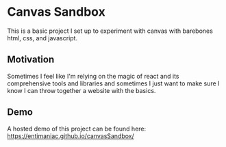 # Canvas Sandbox
This is a basic project I set up to experiment with canvas with barebones html, css, and javascript. 

## Motivation
Sometimes I feel like I'm relying on the magic of react and its comprehensive tools and libraries and sometimes I just want to make sure I know I can throw together a website with the basics. 

## Demo
A hosted demo of this project can be found here: https://entimaniac.github.io/canvasSandbox/ 